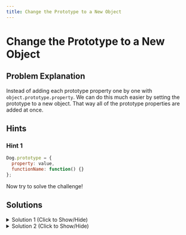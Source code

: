 ```yaml
---
title: Change the Prototype to a New Object
---
```

# Change the Prototype to a New Object

## Problem Explanation
Instead of adding each prototype property one by one with ```object.prototype.property```. We can do this much easier by setting the prototype to a new object. That way all of the prototype properties are added at once.

## Hints

### Hint 1

```javascript
Dog.prototype = {
  property: value,
  functionName: function() {}
};
```

Now try to solve the challenge!

## Solutions

<details><summary>Solution 1 (Click to Show/Hide)</summary>

```javascript
function Dog(name) {
  this.name = name;
}
Dog.prototype = {
  // Add your code below this line
  numLegs: 2,
  eat: function() {
    console.log("nom nom nom");
  },
  describe: function() {
    console.log("My name is " + this.name);
  }
};
```

#### Code Explanation

* We assign the prototype variable to a new object. 
* Then we declare the numLegs property and give it a value of 2. 
* Next we create the two functions "eat" and "describe". 
* Now remember functions in objects are methods with the same syntax as properties. 
* You have the name followed by a value. That value is the function and the name is the name of your function.
</details>

<details><summary>Solution 2 (Click to Show/Hide)</summary>


```javascript
function Dog(name) {
  this.name = name;
}

Dog.prototype = {
  // Add your code below this line
  numLegs: 2,
  eat() {
    console.log("nom nom nom");
  },
  describe() {
    console.log("My name is " + this.name);
  }
};
```

#### Code Explanation

The only thing different between this solution and the last solution is we shortened the syntax on the functions "eat" and "describe".
We did this by removing the ":" and the word "function".

With ES6 we are allowed to do this. 

You can read about it here: [Reference](https://developer.mozilla.org/en-US/docs/Web/JavaScript/Reference/Functions/Method_definitions)
</details>


